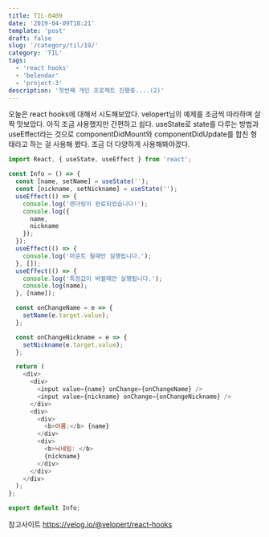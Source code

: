 ```yaml
---
title: TIL-0409
date: '2019-04-09T18:21'
template: 'post'
draft: false
slug: '/category/til/19/'
category: 'TIL'
tags:
  - 'react hooks'
  - 'belendar'
  - 'project-3'
description: '첫번째 개인 프로젝트 진행중....(2)'
---
```


오늘은 react hooks에 대해서 시도해보았다. velopert님의 예제를 조금씩 따라하며 살짝 맛보았다.
아직 조금 사용했지만 간편하고 쉽다. useState로 state를 다루는 방법과 useEffect라는 것으로 componentDidMount와 componentDidUpdate를 합친 형태라고 하는 걸 사용해 봤다. 조금 더 다양하게 사용해봐야겠다.

```js
import React, { useState, useEffect } from 'react';

const Info = () => {
  const [name, setName] = useState('');
  const [nickname, setNickname] = useState('');
  useEffect(() => {
    console.log('렌더링이 완료되었습니다!');
    console.log({
      name,
      nickname
    });
  });
  useEffect(() => {
    console.log('마운트 될때만 실행됩니다.');
  }, []);
  useEffect(() => {
    console.log('특정값이 바뀔때만 실행됩니다.');
    console.log(name);
  }, [name]);

  const onChangeName = e => {
    setName(e.target.value);
  };

  const onChangeNickname = e => {
    setNickname(e.target.value);
  };

  return (
    <div>
      <div>
        <input value={name} onChange={onChangeName} />
        <input value={nickname} onChange={onChangeNickname} />
      </div>
      <div>
        <div>
          <b>이름:</b> {name}
        </div>
        <div>
          <b>닉네임: </b>
          {nickname}
        </div>
      </div>
    </div>
  );
};

export default Info;
```

참고사이트
https://velog.io/@velopert/react-hooks
